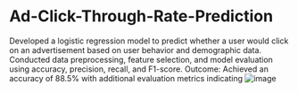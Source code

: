 # Ad-Click-Through-Rate-Prediction
Developed a logistic regression model to predict whether a user would click on an advertisement based on user behavior and demographic data. Conducted data preprocessing, feature selection, and model evaluation using accuracy, precision, recall, and F1-score.
Outcome: Achieved an accuracy of 88.5% with additional evaluation metrics indicating ![image](https://github.com/user-attachments/assets/927597c0-67b6-44d6-b341-47c987bfa15d)
